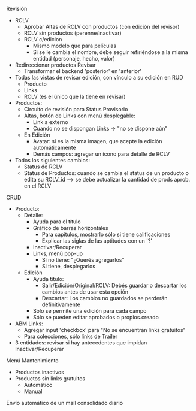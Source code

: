 Revisión
- RCLV 
	- Aprobar Altas de RCLV con productos (con edición del revisor)
	- RCLV sin productos (perenne/inactivar)
	- RCLV c/edicion
		- Mismo modelo que para películas
		- Si se le cambia el nombre, debe seguir refiriéndose a la misma entidad (personaje, hecho, valor)
- Redireccionar productos Revisar
	- Transformar el backend 'posterior' en 'anterior'
- Todas las vistas de revisar edición, con vínculo a su edición en RUD
	- Producto
	- Links
	- RCLV (es el único que la tiene en revisar)
- Productos: 
	- Circuito de revisión para Status Provisorio
	- Altas, botón de Links con menú desplegable:
		- Link a externo
		- Cuando no se dispongan Links -> "no se dispone aún"
	- En Edición
		- Avatar: si es la misma imagen, que acepte la edición automáticamente
		- Demás campos: agregar un ícono para detalle de RCLV
- Todos los siguientes cambios:
	- Status de RCLV
	- Status de Productos: cuando se cambia el status de un producto o edita su RCLV_id --> se debe actualizar la cantidad de prods aprob. en el RCLV

CRUD
- Producto:
	- Detalle:
		- Ayuda para el título
		- Gráfico de barras horizontales
			- Para capítulos, mostrarlo sólo si tiene calificaciones
			- Explicar las siglas de las aptitudes con un '?'
		- Inactivar/Recuperar
		- Links, menú pop-up
			- Si no tiene: "¿Querés agregarlos"
			- Si tiene, desplegarlos
	- Edición
		- Ayuda título:
			- Salir/Edición/Original/RCLV: Debés guardar o descartar los cambios antes de usar esta opción
			- Descartar: Los cambios no guardados se perderán definitivamente
		- Sólo se permite una edición para cada campo
		- Sólo se pueden editar aprobados o propios.creado
- ABM Links:
	- Agregar input 'checkbox' para "No se encuentran links gratuitos"
	- Para colecciones, sólo links de Trailer
- 3 entidades: revisar si hay antecedentes que impidan Inactivar/Recuperar

Menú Mantenimiento
- Productos inactivos
- Productos sin links gratuitos
	- Automático
	- Manual

Envío automático de un mail consolidado diario
